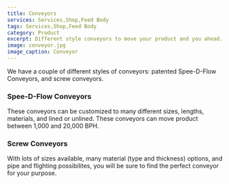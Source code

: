 ```yaml
---
title: Conveyors
services: Services,Shop,Feed Body
tags: Services,Shop,Feed Body
category: Product
excerpt: Different style conveyors to move your product and you ahead.
image: conveyor.jpg
image_caption: Conveyor
---
```


We have a couple of different styles of conveyors: patented Spee-D-Flow Conveyors, and screw conveyors.

### Spee-D-Flow Conveyors

These conveyors can be customized to many different sizes, lengths, materials, and lined or unlined. These conveyors can move product between 1,000 and 20,000 BPH.

### Screw Conveyors

With lots of sizes available, many material (type and thickness) options, and pipe and flighting possibilites, you will be sure to find the perfect conveyor for your purpose.